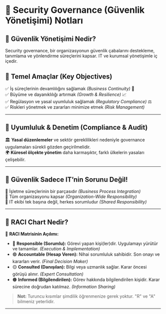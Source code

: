 
# 📌 Security Governance (Güvenlik Yönetişimi) Notları

## 📌 Güvenlik Yönetişimi Nedir?
Security governance, bir organizasyonun güvenlik çabalarını destekleme, tanımlama ve yönlendirme süreçlerini kapsar. IT ve kurumsal yönetişimle iç içedir.

## 🔹 Temel Amaçlar (Key Objectives)
✅ İş süreçlerinin devamlılığını sağlamak *(Business Continuity)* 🔄  
✅ Büyüme ve dayanıklılığı artırmak *(Growth & Resilience)* 📈  
✅ Regülasyon ve yasal uyumluluk sağlamak *(Regulatory Compliance)* ⚖️  
✅ Riskleri yönetmek ve zararları minimize etmek *(Risk Management)*  

---

## 📌 Uyumluluk & Denetim (Compliance & Audit)
🏛 **Yasal düzenlemeler** ve sektör gereklilikleri nedeniyle governance uygulamaları sürekli gözden geçirilmelidir.  
🌍 **Küresel ölçekte yönetim** daha karmaşıktır, farklı ülkelerin yasaları çelişebilir.  

---

## 📌 Güvenlik Sadece IT’nin Sorunu Değil!
💼 İşletme süreçlerinin bir parçasıdır *(Business Process Integration)*  
👥 Tüm organizasyonu kapsar *(Organization-Wide Responsibility)*  
🔄 IT ekibi tek başına değil, herkes sorumludur *(Shared Responsibility)*  

---

## 📌 RACI Chart Nedir?
📌 **RACI Matrisinin Açılımı:**  
- 🔴 **Responsible (Sorumlu):** Görevi yapan kişi(ler)dir. Uygulamayı yürütür ve tamamlar. *(Execution & Implementation)*  
- 🟢 **Accountable (Hesap Veren):** Nihai sorumluluk sahibidir. Son onayı ve kararları verir. *(Final Decision Maker)*  
- 🟡 **Consulted (Danışılan):** Bilgi veya uzmanlık sağlar. Karar öncesi görüşü alınır. *(Expert Consultation)*  
- 🟠 **Informed (Bilgilendirilen):** Görev hakkında bilgilendirilen kişidir. Karar sürecine doğrudan katılmaz. *(Information Sharing)*  

> **Not:** Turuncu kısımlar şimdilik öğrenmenize gerek yoktur. "R" ve "A" bilmeniz yeterlidir.  

---
